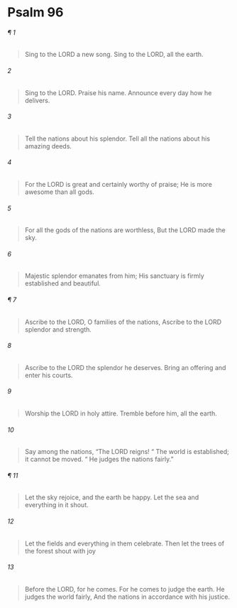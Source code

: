 # Psalm 96
###### ¶ 1
> Sing to the LORD a new song.
> Sing to the LORD, all the earth.
###### 2
> Sing to the LORD. Praise his name.
> Announce every day how he delivers.
###### 3
> Tell the nations about his splendor.
> Tell all the nations about his amazing deeds.
###### 4
> For the LORD is great and certainly worthy of praise;
> He is more awesome than all gods.
###### 5
> For all the gods of the nations are worthless,
> But the LORD made the sky.
###### 6
> Majestic splendor emanates from him;
> His sanctuary is firmly established and beautiful.
###### ¶ 7
> Ascribe to the LORD, O families of the nations,
> Ascribe to the LORD splendor and strength.
###### 8
> Ascribe to the LORD the splendor he deserves.
> Bring an offering and enter his courts.
###### 9
> Worship the LORD in holy attire.
> Tremble before him, all the earth.
###### 10
> Say among the nations, “The LORD reigns!
>  “ The world is established; it cannot be moved.
>  “ He judges the nations fairly.”
###### ¶ 11
> Let the sky rejoice, and the earth be happy.
> Let the sea and everything in it shout.
###### 12
> Let the fields and everything in them celebrate.
> Then let the trees of the forest shout with joy
###### 13
> Before the LORD, for he comes.
> For he comes to judge the earth.
> He judges the world fairly,
> And the nations in accordance with his justice.
